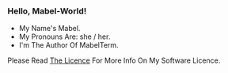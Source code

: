 ### Hello, Mabel-World!

- My Name's Mabel.
- My Pronouns Are: she / her.
- I'm The Author Of MabelTerm.

Please Read <a href="https://web.mabelisyt.co/mcspsl">The Licence</a> For More Info On My Software Licence.

